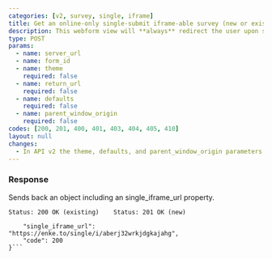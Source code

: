 ```yaml
---
categories: [v2, survey, single, iframe]
title: Get an online-only single-submit iframe-able survey (new or existing)
description: This webform view will **always** redirect the user upon successful submission of a single record.
type: POST
params: 
  - name: server_url 
  - name: form_id
  - name: theme
    required: false
  - name: return_url
    required: false
  - name: defaults
    required: false
  - name: parent_window_origin
    required: false
codes: [200, 201, 400, 401, 403, 404, 405, 410]
layout: null
changes: 
  - In API v2 the theme, defaults, and parent_window_origin parameters were added.
---
```


### Response

Sends back an object including an single_iframe_url property.

```Status: 200 OK (existing)    Status: 201 OK (new)```
```{
    "single_iframe_url": "https://enke.to/single/i/aberj32wrkjdgkajahg",
    "code": 200
}```
